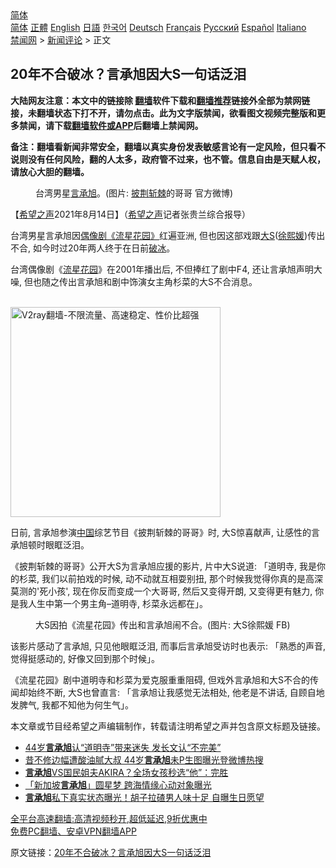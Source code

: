  <!-- 面包屑导航 --> <div class="breadcrumb"><!-- GTranslate: https://gtranslate.io/ -->  <div class="switcher notranslate">  <div class="selected">  <a href="#" onclick="return false;"> 简体</a>  </div>  <div class="option">  <a href="https://www.bannedbook.org" onclick="doGTranslate('zh-CN|zh-CN');jQuery('div.switcher div.selected a').html(jQuery(this).html());return false;" title="简体中文" class="nturl selected"> 简体</a>  <a href="https://www.bannedbook.org/zh-tw/" onclick="doGTranslate('zh-CN|zh-TW');jQuery('div.switcher div.selected a').html(jQuery(this).html());return false;" title="繁體中文" class="nturl"> 正體</a>  <a href="https://www.bannedbook.org/en/" onclick="doGTranslate('zh-CN|en');jQuery('div.switcher div.selected a').html(jQuery(this).html());return false;" title="English" class="nturl"> English</a>  <a href="https://www.bannedbook.org/ja/" onclick="doGTranslate('zh-CN|ja');jQuery('div.switcher div.selected a').html(jQuery(this).html());return false;" title="日本語" class="nturl"> 日語</a>  <a href="https://www.bannedbook.org/ko/" onclick="doGTranslate('zh-CN|ko');jQuery('div.switcher div.selected a').html(jQuery(this).html());return false;" title="한국어" class="nturl"> 한국어</a>  <a href="https://www.bannedbook.org/de/" onclick="doGTranslate('zh-CN|de');jQuery('div.switcher div.selected a').html(jQuery(this).html());return false;" title="Deutsch" class="nturl"> Deutsch</a>  <a href="https://www.bannedbook.org/fr/" onclick="doGTranslate('zh-CN|fr');jQuery('div.switcher div.selected a').html(jQuery(this).html());return false;" title="Français" class="nturl"> Français</a>  <a href="https://www.bannedbook.org/ru/" onclick="doGTranslate('zh-CN|ru');jQuery('div.switcher div.selected a').html(jQuery(this).html());return false;" title="Русский" class="nturl"> Русский</a>  <a href="https://www.bannedbook.org/es/" onclick="doGTranslate('zh-CN|es');jQuery('div.switcher div.selected a').html(jQuery(this).html());return false;" title="Español" class="nturl"> Español</a>  <a href="https://www.bannedbook.org/it/" onclick="doGTranslate('zh-CN|it');jQuery('div.switcher div.selected a').html(jQuery(this).html());return false;" title="Italiano" class="nturl"> Italiano</a>  </div>  </div>      <div class='breadcrumb-sub'><!-- Breadcrumb NavXT 6.3.0 --> <a href="https://www.bannedbook.org/" class="home">禁闻网</a> &gt; <a href="https://www.bannedbook.org/bnews/comments/" class="category">新闻评论</a> &gt; 正文</div></div><h2>20年不合破冰？言承旭因大S一句话泛泪</h2> <p class="notice"><b>大陆网友注意：本文中的链接除 <a href="https://github.com/bannedbook/fanqiang" >翻墙</a>软件下载和<a href="https://github.com/killgcd/justmysocks/blob/master/README.md">翻墙推荐</a>链接外全部为禁网链接，未翻墙状态下打不开，请勿点击。此为文字版禁闻，欲看图文视频完整版和更多禁闻，请下载<a href="https://github.com/bannedbook/fanqiang">翻墙软件或APP</a>后翻墙上禁闻网。</p><p>备注：翻墙看新闻非常安全，翻墙以真实身份发表敏感言论有一定风险，但只看不说则没有任何风险，翻的人太多，政府管不过来，也不管。信息自由是天赋人权，请放心大胆的翻墙。</b></p>  <div class="entry"> <figure> <p><figcaption>台湾男星<a href="https://www.bannedbook.org/bnews/tag/%e8%a8%80%e6%89%bf%e6%97%ad/" class="st_tag internal_tag" rel="tag" title="标签 言承旭 下的日志">言承旭</a>。(图片: <a href="https://www.bannedbook.org/bnews/tag/%E6%8A%AB%E8%8D%86%E6%96%A9%E6%A3%98/" class="st_tag internal_tag" rel="tag" title="标签 披荆斩棘 下的日志">披荆斩棘</a>的哥哥 官方微博)</figcaption></figure> <p>【<span class='wp_keywordlink_affiliate'><a href="https://www.soundofhope.org" title="希望之声" target="_blank">希望之声</a></span>2021年8月14日】（<a href="https://www.bannedbook.org/bnews/tag/%e5%b8%8c%e6%9c%9b%e4%b9%8b%e5%a3%b0/" class="st_tag internal_tag" rel="tag" title="标签 希望之声 下的日志">希望之声</a>记者张贵兰综合报导）</p> <p>台湾男星言承旭因<a href="https://www.bannedbook.org/bnews/tag/%E5%81%B6%E5%83%8F%E5%89%A7/" class="st_tag internal_tag" rel="tag" title="标签 偶像剧 下的日志">偶像剧</a><a href="https://www.bannedbook.org/bnews/tag/%E3%80%8A%E6%B5%81%E6%98%9F%E8%8A%B1%E5%9B%AD%E3%80%8B/" class="st_tag internal_tag" rel="tag" title="标签 《流星花园》 下的日志">《流星花园》</a>红遍亚洲, 但也因这部戏跟<a href="https://www.bannedbook.org/bnews/tag/%e5%a4%a7s/" class="st_tag internal_tag" rel="tag" title="标签 大S 下的日志">大S</a>(<a href="https://www.bannedbook.org/bnews/tag/%e5%be%90%e7%86%99%e5%aa%9b/" class="st_tag internal_tag" rel="tag" title="标签 徐熙媛 下的日志">徐熙媛</a>)传出不合, 如今时过20年两人终于在日前<a href="https://www.bannedbook.org/bnews/tag/%E7%A0%B4%E5%86%B0/" class="st_tag internal_tag" rel="tag" title="标签 破冰 下的日志">破冰</a>。</p>  <p>台湾偶像剧《<a href="https://www.bannedbook.org/bnews/tag/%E6%B5%81%E6%98%9F%E8%8A%B1%E5%9B%AD/" class="st_tag internal_tag" rel="tag" title="标签 流星花园 下的日志">流星花园</a>》在2001年播出后, 不但捧红了剧中F4, 还让言承旭声明大噪, 但也随之传出言承旭和剧中饰演女主角杉菜的大S不合消息。</p> <p><br/><a href="https://github.com/bannedbook/fanqiang/wiki/V2ray%E6%9C%BA%E5%9C%BA"><img src="https://raw.githubusercontent.com/bannedbook/fanqiang/master/v2ss/images/v2free.jpg" width="336" alt="V2ray翻墙-不限流量、高速稳定、性价比超强"></a><br/></p>  <p>日前, 言承旭参演<span class='wp_keywordlink_affiliate'><a href="https://www.bannedbook.org/" title="中国" target="_blank">中国</a></span>综艺节目《披荆斩棘的哥哥》时, 大S惊喜献声, 让感性的言承旭顿时眼眶泛泪。</p> <p>《披荆斩棘的哥哥》公开大S为言承旭应援的影片, 片中大S说道: 「道明寺, 我是你的杉菜, 我们以前拍戏的时候, 动不动就互相耍别扭, 那个时候我觉得你真的是高深莫测的&#x27;死小孩&#x27;, 现在你反而变成一个大哥哥, 然后又变得开朗, 又变得更有魅力, 你是我人生中第一个男主角&#8211;道明寺, 杉菜永远都在」。</p>  <figure><figcaption>大S因拍《流星花园》传出和言承旭闹不合。(图片: 大S徐熙媛 FB)</figcaption></figure> <p>该影片感动了言承旭, 只见他眼眶泛泪, 而事后言承旭受访时也表示: 「熟悉的声音, 觉得挺感动的, 好像又回到那个时候」。</p> <p>《流星花园》剧中道明寺和杉菜为爱克服重重阻碍, 但戏外言承旭和大S不合的传闻却始终不断, 大S也曾直言: 「言承旭让我感觉无法相处, 他老是不讲话, 自顾自地发脾气, 我都不知他为何生气」。</p>  <p>本文章或节目经希望之声编辑制作，转载请注明希望之声并包含原文标题及链接。 </p> <ul class='op-related-articles' title='相关阅读'> <li><a href='https://www.bannedbook.org/bnews/yule/20210813/1605398.html' target='_blank'>44岁<b>言承旭</b>认“道明寺”带来迷失 发长文认“不完美”</a></li> <li><a href='https://www.bannedbook.org/bnews/yule/20210511/1543873.html' target='_blank'>昔不修边幅遭酸油腻大叔 44岁<b>言承旭</b>未P生图曝光登微博热搜</a></li> <li><a href='https://www.bannedbook.org/bnews/yule/20210310/1501509.html' target='_blank'><b>言承旭</b>VS国民姐夫AKIRA？全场女孩秒选“他”：完胜</a></li> <li><a href='https://www.bannedbook.org/bnews/yule/20210204/1481213.html' target='_blank'>「新加坡<b>言承旭</b>」圆星梦 跨海情缘心动对象曝光</a></li> <li><a href='https://www.bannedbook.org/bnews/yule/20201220/1451250.html' target='_blank'><b>言承旭</b>私下真实状态曝光！胡子拉碴男人味十足 自曝生日愿望</a></li> </ul> <p class="texttj"> <a href="https://github.com/bannedbook/fanqiang/wiki/V2ray%E6%9C%BA%E5%9C%BA" target="_blank">全平台高速翻墙:高清视频秒开,超低延迟,9折优惠中</a><br/> <a href="https://github.com/bannedbook/fanqiang/wiki/%E7%A6%81%E9%97%BB%E7%BD%91%E5%AE%89%E5%8D%93%E7%BF%BB%E5%A2%99%E6%96%B0%E9%97%BBAPP" target="_blank">免费PC翻墙、安卓VPN翻墙APP</a></p><p>原文链接：<a class="src_link"  href="https://www.soundofhope.org/post/535391" target="_blank">20年不合破冰？言承旭因大S一句话泛泪</a></p><a name='sharetosocial'></a>  <div style="margin-bottom:5px;padding-bottom:5px;clear:both"> <div id="archive-pix-1" class="banner-ads"> <!-- AuctionX Display platform tag START --> <div id="26318x728x90x621x_ADSLOT2" clicktrack="%%CLICK_URL_ESC%%"></div> <!-- AuctionX Display platform tag END --> </div> <div id="archive-pix-2" class="banner-ads"> <!-- AuctionX Display platform tag START --> <div id="26315x300x250x621x_ADSLOT2" clicktrack="%%CLICK_URL_ESC%%"></div> <!-- AuctionX Display platform tag END --> </div> </div>  <div id="archive-pix-1" class="banner-ads"> <!-- AuctionX Display platform tag START --> <div id="26318x728x90x621x_ADSLOT3" clicktrack="%%CLICK_URL_ESC%%"></div> <!-- AuctionX Display platform tag END --> </div> </div><!--END ENTRY--> 